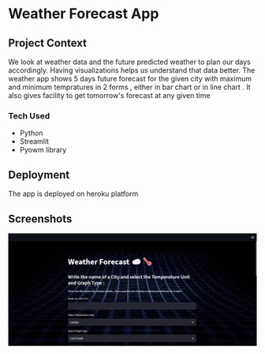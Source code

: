 
# Weather Forecast App

## Project Context
We look at weather data and the future predicted weather to plan our days accordingly. Having visualizations helps us understand that data better.
The weather app shows 5 days future forecast for the given city with maximum and minimum tempratures in 2 forms , either in bar chart or in line chart .
It also gives facility to get tomorrow's forecast at any given time 

### Tech Used 
- Python
- Streamlit 
- Pyowm library

## Deployment

The app is deployed on heroku platform 

## Screenshots

![App Screenshot](./visuals/Screenshot_1.png)


